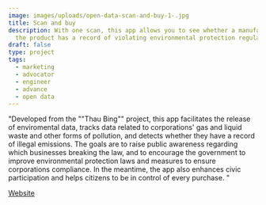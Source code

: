 ```yaml
---
image: images/uploads/open-data-scan-and-buy-1-.jpg
title: Scan and buy
description: With one scan, this app allows you to see whether a manufacturer of
  the product has a record of violating environmental protection regulations
draft: false
type: project
tags:
  - marketing
  - advocator
  - engineer
  - advance
  - open data
---
```

"Developed from the ""Thau Bing"" project, this app facilitates 
the release of enviromental data, tracks data related to corporations' gas and liquid waste and other forms of pollution, and detects whether they have a record of illegal emissions. The goals are to raise public awareness regarding which businesses breaking the law, and to encourage the government to improve environmental protection laws and measures to ensure corporations compliance. In the meantime, the app also enhances civic participation and helps citizens to be in control of every purchase. "

[W﻿ebsite](https://thaubing.gcaa.org.tw/blog/category/27)